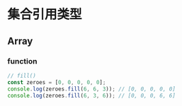 # 集合引用类型

## Array

### function

```js
// fill()
const zeroes = [0, 0, 0, 0, 0];
console.log(zeroes.fill(6, 6, 3)); // [0, 0, 0, 0, 0]
console.log(zeroes.fill(6, 3, 6)); // [0, 0, 0, 6, 6]
```
